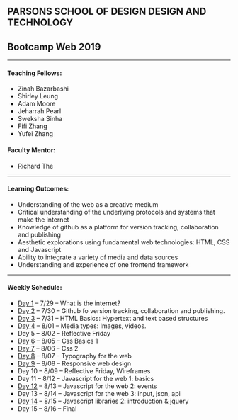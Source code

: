 ## PARSONS SCHOOL OF DESIGN DESIGN AND TECHNOLOGY
## Bootcamp Web 2019

---
#### Teaching Fellows:
* Zinah Bazarbashi
* Shirley Leung
* Adam Moore
* Jeharrah Pearl
* Sweksha Sinha
* Fifi Zhang
* Yufei Zhang

#### Faculty Mentor:
* Richard The

---
#### Learning Outcomes:
* Understanding of the web as a creative medium
* Critical understanding of the underlying protocols and systems that make the internet
* Knowledge of github as a platform for version tracking, collaboration and publishing
* Aesthetic explorations using fundamental web technologies: HTML, CSS and Javascript
* Ability to integrate a variety of media and data sources
* Understanding and experience of one frontend framework
---

#### Weekly Schedule:
* [Day 1](Day_01) – 7/29 – What is the internet?
* [Day 2](Day_02) – 7/30 – Github fo version tracking, collaboration and publishing.
* [Day 3](Day_03) – 7/31 – HTML Basics: Hypertext and text based structures
* [Day 4](Day_04) – 8/01 – Media types: Images, videos.
* Day 5 – 8/02 – Reflective Friday
* [Day 6](Day_06) – 8/05 – Css Basics 1
* [Day 7](Day_07) – 8/06 – Css 2
* [Day 8](Day_08) – 8/07 – Typography for the web
* [Day 9](Day_09) – 8/08 – Responsive web design
* Day 10 – 8/09 – Reflective Friday, Wireframes
* Day 11 – 8/12 – Javascript for the web 1: basics
* [Day 12](Day_12) – 8/13 – Javascript for the web 2: events
* Day 13 – 8/14 – Javascript for the web 3: input, json, api
* [Day 14](Day_14) – 8/15 – Javascript libraries 2: introduction & jquery
* Day 15 – 8/16 – Final
